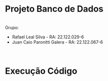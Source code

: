 # Projeto Banco de Dados

<br>Grupo:</br>
* Rafael Leal Silva - RA: 22.122.029-6
* Juan Caio Paronitti Galera - RA: 22.122.067-6
<br>

# Execução Código
